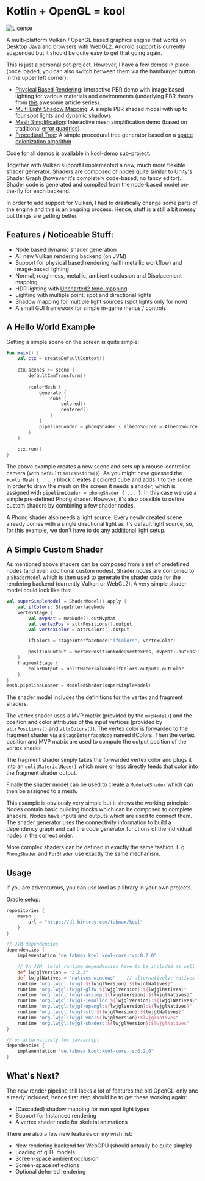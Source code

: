 # Kotlin + OpenGL = kool
[![License](https://img.shields.io/badge/License-Apache%202.0-blue.svg)](https://github.com/fabmax/kool/blob/master/LICENSE)

A multi-platform Vulkan / OpenGL based graphics engine that works on Desktop Java and browsers with
WebGL2. Android support is currently suspended but it should be quite easy to get that going again.

This is just a personal pet-project. However, I have a few demos in place (once loaded, you can also switch between
them via the hamburger button in the upper left corner):
- [Physical Based Rendering](https://fabmax.github.io/kool/kool-js/?demo=pbrDemo): Interactive PBR demo 
  with image based lighting for various materials and environments (underlying PBR theory from
  [this](https://learnopengl.com/PBR/Theory) awesome article series).
- [Multi Light Shadow Mapping](https://fabmax.github.io/kool/kool-js/?demo=multiLightDemo): A simple PBR shaded
  model with up to four spot lights and dynamic shadows.
- [Mesh Simplification](https://fabmax.github.io/kool/kool-js/?demo=simplificationDemo): Interactive mesh
  simplification demo (based on traditional [error quadrics](https://www.cs.cmu.edu/~./garland/Papers/quadrics.pdf))
- [Procedural Tree](https://fabmax.github.io/kool/kool-js/?demo=treeDemo): A simple procedural tree generator
  based on a [space colonization algorithm](http://algorithmicbotany.org/papers/colonization.egwnp2007.large.pdf)

Code for all demos is available in kool-demo sub-project.

Together with Vulkan support I implemented a new, much more flexible shader generator. Shaders are composed of nodes
quite similar to Unity's Shader Graph (however it's completely code-based, no fancy editor). Shader code is
generated and compiled from the node-based model on-the-fly for each backend.

In order to add support for Vulkan, I had to drastically change some parts of the engine and this is an
ongoing process. Hence, stuff is a still a bit messy but things are getting better.

## Features / Noticeable Stuff:

- Node based dynamic shader generation
- All new Vulkan rendering backend (on JVM)
- Support for physical based rendering (with metallic workflow) and image-based lighting
- Normal, roughness, metallic, ambient occlusion and Displacement mapping
- HDR lighting with [Uncharted2 tone-mapping](http://filmicworlds.com/blog/filmic-tonemapping-operators/)
- Lighting with multiple point, spot and directional lights
- Shadow mapping for multiple light sources (spot lights only for now)
- A small GUI framework for simple in-game menus / controls

## A Hello World Example

Getting a simple scene on the screen is quite simple:
```kotlin
fun main() {
    val ctx = createDefaultContext()
    
    ctx.scenes += scene {
        defaultCamTransform()
        
        +colorMesh {
            generate {
                cube {
                    colored()
                    centered()
                }
            }
            pipelineLoader = phongShader { albedoSource = AlbedoSource.VERTEX_ALBEDO }
        }
    }
    
    ctx.run()
}
```
The above example creates a new scene and sets up a mouse-controlled camera (with ```defaultCamTransform()```).
As you might have guessed the ```+colorMesh { ... }``` block creates a colored cube and adds it to the scene.
In order to draw the mesh on the screen it needs a shader, which is assigned with
```pipelineLoader = phongShader { ... }```. In this case we use a simple pre-defined Phong shader.
However, it's also possible to define custom shaders by combining a few shader nodes.

A Phong shader also needs a light source. Every newly created scene already comes with a single directional
light as it's default light source, so, for this example, we don't have to do any additional light setup.

## A Simple Custom Shader

As mentioned above shaders can be composed from a set of predefined nodes (and even additional custom nodes).
Shader nodes are combined to a ```ShaderModel``` which is then used to generate the shader code for the
rendering backend (currently Vulkan or WebGL2). A very simple shader model could look like this:
```kotlin
val superSimpleModel = ShaderModel().apply {
    val ifColors: StageInterfaceNode
    vertexStage {
        val mvpMat = mvpNode().outMvpMat
        val vertexPos = attrPositions().output
        val vertexColor = attrColors().output

        ifColors = stageInterfaceNode("ifColors", vertexColor)

        positionOutput = vertexPositionNode(vertexPos, mvpMat).outPosition
    }
    fragmentStage {
        colorOutput = unlitMaterialNode(ifColors.output).outColor
    }
}
mesh.pipelineLoader = ModeledShader(superSimpleModel)
```
The shader model includes the definitions for the vertex and fragment shaders.

The vertex shader uses a MVP matrix (provided by the ```mvpNode()```) and the position and color
attributes of the input vertices (provided by ```attrPositions()``` and ```attrColors()```). The
vertex color is forwarded to the fragment shader via a ```StageInterfaceNode``` named ifColors.
Then the vertex position and MVP matrix are used to compute the output position of the vertex shader.

The fragment shader simply takes the forwarded vertex color and plugs it into an ```unlitMaterialNode()```
which more or less directly feeds that color into the fragment shader output.

Finally the shader model can be used to create a ```ModeledShader``` which can then be assigned to a mesh.

This example is obviously very simple but it shows the working principle: Nodes contain basic building blocks
which can be composed to complete shaders. Nodes have inputs and outputs which are used to connect them.
The shader generator uses the connectivity information to build a dependency graph and call the code generator
functions of the individual nodes in the correct order.

More complex shaders can be defined in exactly the same fashion. E.g. ```PhongShader``` and
```PbrShader``` use exactly the same mechanism.

## Usage

If you are adventurous, you can use kool as a library in your own projects.

Gradle setup:
```groovy
repositories {
    maven {
        url = "https://dl.bintray.com/fabmax/kool"
    }
}

// JVM dependencies
dependencies {
    implementation "de.fabmax.kool:kool-core-jvm:0.2.0"

    // On JVM, lwjgl runtime dependencies have to be included as well
    def lwjglVersion = "3.2.3"
    def lwjglNatives = "natives-windows"    // alternatively: natives-linux or natives-macos, depending on your OS
    runtime "org.lwjgl:lwjgl:${lwjglVersion}:${lwjglNatives}"
    runtime "org.lwjgl:lwjgl-glfw:${lwjglVersion}:${lwjglNatives}"
    runtime "org.lwjgl:lwjgl-assimp:${lwjglVersion}:${lwjglNatives}"
    runtime "org.lwjgl:lwjgl-jemalloc:${lwjglVersion}:${lwjglNatives}"
    runtime "org.lwjgl:lwjgl-opengl:${lwjglVersion}:${lwjglNatives}"
    runtime "org.lwjgl:lwjgl-stb:${lwjglVersion}:${lwjglNatives}"
    runtime "org.lwjgl:lwjgl-vma:${lwjglVersion}:$lwjglNatives"
    runtime "org.lwjgl:lwjgl-shaderc:${lwjglVersion}:$lwjglNatives"
}

// or alternatively for javascript
dependencies {
    implementation "de.fabmax.kool:kool-core-js:0.2.0"
}
```

## What's Next?

The new render pipeline still lacks a lot of features the old OpenGL-only one already included; hence 
first step should be to get these working again:
- (Cascaded) shadow mapping for non spot light types
- Support for Instanced rendering
- A vertex shader node for skeletal animations

There are also a few new features on my wish list:
- New rendering backend for WebGPU (should actually be quite simple)
- Loading of glTF models
- Screen-space ambient occlusion
- Screen-space reflections
- Optional deferred rendering
